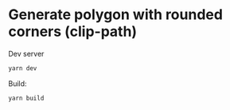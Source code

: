 # Generate polygon with rounded corners (clip-path)

Dev server

```bash
yarn dev
```

Build:

```bash
yarn build
```

